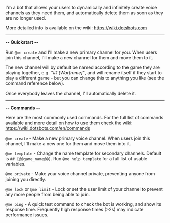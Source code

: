 I'm a bot that allows your users to dynamically and infinitely create voice channels as they need them, and automatically delete them as soon as they are no longer used.

More detailed info is available on the wiki: https://wiki.dotsbots.com

** **
**-- Quickstart --**

Run `@me create` and I'll make a new primary channel for you. When users join this channel, I'll make a new channel for them and move them to it.

The new channel will by default be named according to the game they are playing together, e.g. *"#1 [Warframe]"*, and will rename itself if they start to play a different game - but you can change this to anything you like (see the command reference below).

Once everybody leaves the channel, I'll automatically delete it.

** **
**-- Commands --**

Here are the most commonly used commands. For the full list of commands available and more detail on how to use them check the wiki: https://wiki.dotsbots.com/en/commands

`@me create` - Make a new primary voice channel. When users join this channel, I'll make a new one for them and move them into it.

`@me template` - Change the name template for secondary channels. Default is `## [@@game_name@@]`. Run `@me help template` for a full list of usable variables.

`@me private` - Make your voice channel private, preventing anyone from joining you directly.

`@me lock` or `@me limit` - Lock or set the user limit of your channel to prevent any more people from being able to join.

`@me ping` - A quick test command to check the bot is working, and show its response time. Frequently high response times (>2s) may indicate performance issues.
